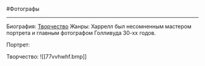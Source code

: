 #Фотографы 

---
Биография:
[Творчество](https://yandex.ru/images/search?text=%D0%94%D0%B6%D0%BE%D1%80%D0%B4%D0%B6%20%D0%A5%D0%B0%D1%80%D1%80%D0%B5%D0%BB%D0%BB&stype=image&lr=213&source=wiz)
Жанры: Харрелл был несомненным мастером портрета и главным фотографом Голливуда 30-хх годов.

Портрет:


Творчество:
![[77vvhwhf.bmp]]